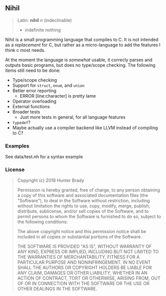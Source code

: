 Nihil
---

>Latin: **nihil** *n* (indeclinable)
>	* indefinite nothing 

Nihil is a small programming language that compiles to C. It is not intended as a *replacement* for C, but rather as a micro-language to add the features I think c most needs.

At the moment the language is *somewhat* usable, it correcly parses and outputs basic programs, but does no type/scope checking. The following items still need to be done:

* Type/scope checking
* Support for `struct`, `enum`, and `union`
* Better error reporting
  * ERROR [line:character] is pretty lame
* Operator overloading
* External functions
* Broader tests
  * Just more tests in general, for all language features
* `typedef`?
* Maybe actually use a compiler backend like LLVM instead of compiling to C?

### Examples

See data/test.nh for a syntax example

### License

>Copyright (c) 2018 Hunter Brady
>
>Permission is hereby granted, free of charge, to any person obtaining a copy
of this software and associated documentation files (the "Software"), to deal
in the Software without restriction, including without limitation the rights
to use, copy, modify, merge, publish, distribute, sublicense, and/or sell
copies of the Software, and to permit persons to whom the Software is
furnished to do so, subject to the following conditions:
>
>The above copyright notice and this permission notice shall be included in all
copies or substantial portions of the Software.
>
>THE SOFTWARE IS PROVIDED "AS IS", WITHOUT WARRANTY OF ANY KIND, EXPRESS OR
IMPLIED, INCLUDING BUT NOT LIMITED TO THE WARRANTIES OF MERCHANTABILITY,
FITNESS FOR A PARTICULAR PURPOSE AND NONINFRINGEMENT. IN NO EVENT SHALL THE
AUTHORS OR COPYRIGHT HOLDERS BE LIABLE FOR ANY CLAIM, DAMAGES OR OTHER
LIABILITY, WHETHER IN AN ACTION OF CONTRACT, TORT OR OTHERWISE, ARISING FROM,
OUT OF OR IN CONNECTION WITH THE SOFTWARE OR THE USE OR OTHER DEALINGS IN THE SOFTWARE.